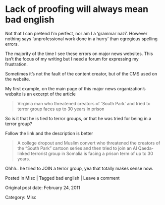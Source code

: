 # Lack of proofing will always mean bad english

Not that I can pretend I’m perfect, nor am I a ‘grammar nazi’. However nothing
says ‘unprofessional work done in a hurry’ than egregious spelling errors.

The majority of the time I see these errors on major news websites. This isn’t
the focus of my writing but I need a forum for expressing my frustration.

Sometimes it’s not the fault of the content creator, but of the CMS used on
the website.

My first example, on the main page of this major news organization’s website
is an excerpt of the article

> Virginia man who threatened creators of ‘South Park’ and tried to terror
> group faces up to 30 years in prison

So is it that he is tied to terror groups, or that he was tried for being in a
terror group?

Follow the link and the description is better

> A college dropout and Muslim convert who threatened the creators of the
> “South Park” cartoon series and then tried to join an Al Qaeda-linked
> terrorist group in Somalia is facing a prison term of up to 30 years.

Ohhh.. he tried to JOIN a terror group, yea that totally makes sense now.

Posted in Misc | Tagged bad english | Leave a comment 


Original post date: February 24, 2011

Category: Misc
